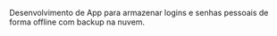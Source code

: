 Desenvolvimento de App para armazenar logins e senhas pessoais de forma offline com backup na nuvem.
